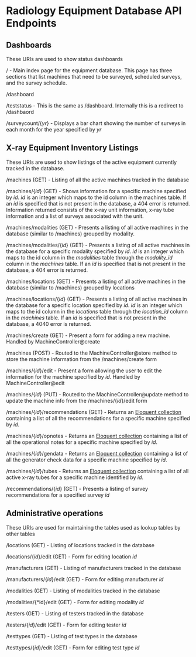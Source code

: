 # Radiology Equipment Database API Endpoints

## Dashboards
These URIs are used to show status dashboards

/ - Main index page for the equipment database. This page has three sections that list machines that need to be surveyed, scheduled surveys, and the survey schedule.

/dashboard

/teststatus - This is the same as /dashboard. Internally this is a redirect to /dashbaord

/surveycount/{*yr*} - Displays a bar chart showing the number of surveys in each month for the year specified by *yr*

## X-ray Equipment Inventory Listings
These URIs are used to show listings of the active equipment currently tracked in the database.

/machines (GET) - Listing of all the active machines tracked in the database

/machines/{*id*} (GET) - Shows information for a specific machine specified by *id*. *id* is an integer which maps to the id column in the machines table. If an *id* is specified that is not present in the database, a 404 error is returned. Information returned consists of the x-ray unit information, x-ray tube information and a list of surveys associated with the unit.

/machines/modalities (GET) - Presents a listing of all active machines in the database (similar to /machines) grouped by modality.

/machines/modalities/{*id*} (GET) - Presents a listing of all active machines in the database for a specific modality specified by *id*. *id* is an integer which maps to the id column in the *modalities* table through the *modality_id* column in the *machines* table. If an *id* is specified that is not present in the database, a 404 error is returned.

/machines/locations (GET) - Presents a listing of all active machines in the database (similar to /machines) grouped by locations

/machines/locations/{*id*} (GET) - Presents a listing of all active machines in the database for a specific location specified by *id*. *id* is an integer which maps to the id column in the *locations* table through the *location_id* column in the *machines* table. If an *id* is specified that is not present in the database, a 4040 error is returned.

/machines/create (GET) - Present a form for adding a new machine. Handled by MachineController@create

/machines (POST) - Routed to the MachineController@store method to store the machine information from the /machines/create form

/machines/{*id*}/edit - Present a form allowing the user to edit the information for the machine specified by *id*. Handled by MachineController@edit

/machines/{*id*} (PUT) - Routed to the MachineController@update method to update the machine info from the /machines/{*id*}/edit form

/machines/{*id*}/recommendations (GET) - Returns an [Eloquent collection](https://laravel.com/docs/5.3/eloquent-collections) containing a list of all the recommendations for a specific machine specified by *id*.

/machines/{*id*}/opnotes - Returns an [Eloquent collection](https://laravel.com/docs/5.3/eloquent-collections) containing a list of all the operational notes for a specific machine specified by *id*.

/machines/{*id*}/gendata - Returns an [Eloquent collection](https://laravel.com/docs/5.3/eloquent-collections) containing a list of all the generator check data for a specific machine specified by *id*.

/machines/{*id*}/tubes - Returns an [Eloquent collection](https://laravel.com/docs/5.3/eloquent-collections) containing a list of all active x-ray tubes for a specific machine identified by *id*.

/recommendations/{*id*} (GET) - Presents a listing of survey recommendations for a specified survey *id*

## Administrative operations
These URIs are used for maintaining the tables used as lookup tables by other tables

/locations (GET) - Listing of locations tracked in the database

/locations/{*id*}/edit (GET) - Form for editing location *id*

/manufacturers (GET) - Listing of manufacturers tracked in the database

/manufacturers/{*id*}/edit (GET) - Form for editing manufacturer *id*

/modalities (GET) - Listing of modalities tracked in the database

/modalities/{*id}/edit (GET) - Form for editing modality *id*

/testers (GET) - Listing of testers tracked in the database

/testers/{*id*}/edit (GET) - Form for editing tester *id*

/testtypes (GET) - Listing of test types in the database

/testtypes/{*id*}/edit (GET) - Form for editing test type *id*
